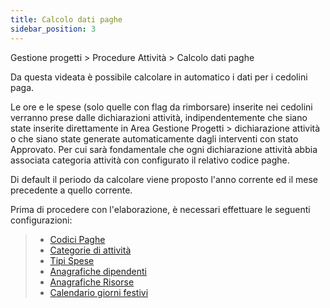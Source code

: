 ```yaml
---
title: Calcolo dati paghe
sidebar_position: 3
---
```


Gestione progetti > Procedure Attività > Calcolo dati paghe

Da questa videata è possibile calcolare in automatico i dati per i cedolini paga. 

Le ore e le spese (solo quelle con flag da rimborsare) inserite nei cedolini verranno prese dalle dichiarazioni attività, indipendentemente che siano state inserite direttamente in Area Gestione Progetti > dichiarazione attività o che siano state generate automaticamente dagli interventi con stato Approvato. Per cui sarà fondamentale che ogni dichiarazione attività abbia associata categoria attività con configurato il relativo codice paghe. 

Di default il periodo da calcolare viene proposto l'anno corrente ed il mese precedente a quello corrente. 

Prima di procedere con l'elaborazione, è necessari effettuare le seguenti configurazioni:

> - [Codici Paghe](/docs/configurations/tables/employee/Payroll_codes)     
> - [Categorie di attività](/docs/configurations/tables/project-management/task-category)    
> - [Tipi Spese](/docs/configurations/tables/general-settings/expenses-types)  
> - [Anagrafiche dipendenti](/docs/project-management/registers/employee/new-employee)  
> - [Anagrafiche Risorse](/docs/project-management/registers/resources-management/new-resource)  
> - [Calendario giorni festivi](/docs/project-management/registers/employee/new-employee)  


